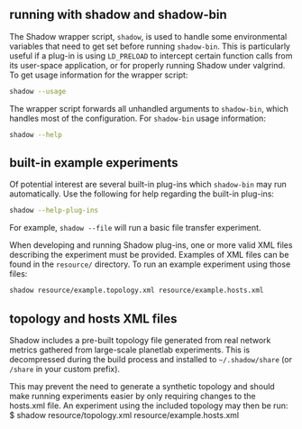## running with shadow and shadow-bin

The Shadow wrapper script, `shadow`, is used to handle some environmental variables that
need to get set before running `shadow-bin`. This is particularly useful if a
plug-in is using `LD_PRELOAD` to intercept certain function calls from its
user-space application, or for properly running Shadow under valgrind. To get
usage information for the wrapper script:
```bash
shadow --usage
```

The wrapper script forwards all unhandled arguments to `shadow-bin`, which handles
most of the configuration. For `shadow-bin` usage information:
```bash
shadow --help
```

## built-in example experiments

Of potential interest are several built-in plug-ins which `shadow-bin` may run 
automatically. Use the following for help regarding the built-in plug-ins:
```bash
shadow --help-plug-ins
```
For example, `shadow --file` will run a basic file transfer experiment.

When developing and running Shadow plug-ins, one or more valid XML files 
describing the experiment must be provided. Examples of XML files can be found 
in the `resource/` directory. To run an example experiment using those files:
```bash
shadow resource/example.topology.xml resource/example.hosts.xml
```

## topology and hosts XML files

Shadow includes a pre-built topology file generated from real network
metrics gathered from large-scale planetlab experiments. This is decompressed 
during the build process and installed to `~/.shadow/share` (or `/share` in your custom prefix).

This may prevent the need to generate a synthetic topology and should make 
running experiments easier by only requiring changes to the hosts.xml file. An 
experiment using the included topology may then be run:
$ shadow resource/topology.xml resource/example.hosts.xml


